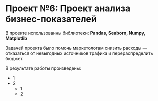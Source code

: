 # Проект №6: Проект анализа бизнес-показателей

В проекте использованны библиотеки:
**Pandas, Seaborn, Numpy, Matplotlib**

Задачей проекта было помочь маркетологам снизить расходы — отказаться от невыгодных источников трафика и перераспределить бюджет.

В результате работы произведены:
- 1
- 2
  - 1
  - 2
